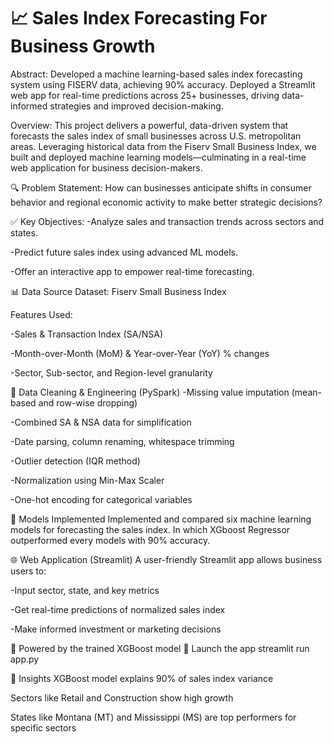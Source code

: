 # 📈 Sales Index Forecasting For Business Growth
Abstract:
Developed a machine learning-based sales index forecasting system using FISERV data, achieving 90% accuracy. Deployed a Streamlit web app for real-time predictions across 25+ businesses, driving data-informed strategies and improved decision-making.


Overview:
This project delivers a powerful, data-driven system that forecasts the sales index of small businesses across U.S. metropolitan areas. Leveraging historical data from the Fiserv Small Business Index, we built and deployed machine learning models—culminating in a real-time web application for business decision-makers.

🔍 Problem Statement:
How can businesses anticipate shifts in consumer behavior and regional economic activity to make better strategic decisions?

✅ Key Objectives:
-Analyze sales and transaction trends across sectors and states.

-Predict future sales index using advanced ML models.

-Offer an interactive app to empower real-time forecasting.



📊 Data Source
Dataset: Fiserv Small Business Index

Features Used:

-Sales & Transaction Index (SA/NSA)

-Month-over-Month (MoM) & Year-over-Year (YoY) % changes

-Sector, Sub-sector, and Region-level granularity


🧹 Data Cleaning & Engineering (PySpark)
-Missing value imputation (mean-based and row-wise dropping)

-Combined SA & NSA data for simplification

-Date parsing, column renaming, whitespace trimming

-Outlier detection (IQR method)

-Normalization using Min-Max Scaler

-One-hot encoding for categorical variables


🤖 Models Implemented
Implemented and compared six machine learning models for forecasting the sales index. In which XGboost Regressor outperformed every 
models with 90% accuracy.

🌐 Web Application (Streamlit)
A user-friendly Streamlit app allows business users to:

-Input sector, state, and key metrics

-Get real-time predictions of normalized sales index

-Make informed investment or marketing decisions


🧠 Powered by the trained XGBoost model
📂 Launch the app
streamlit run app.py


🧠 Insights
XGBoost model explains 90% of sales index variance

Sectors like Retail and Construction show high growth

States like Montana (MT) and Mississippi (MS) are top performers for specific sectors
